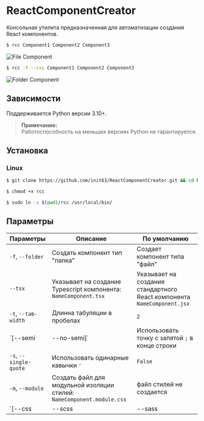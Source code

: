 # ReactComponentCreator
Консольная утилита предназначенная для автоматизации создания React компонентов.

```bash
$ rcc Component1 Component2 Component3
```
![File Component](IMG_20220919_102022.jpg)

```bash
$ rcc -f --css Component1 Component2 Component3
```
![Folder Component](IMG_20220919_102055.jpg)

## Зависимости
Поддерживается Python версии 3.10+.
> **Примечание:**\
Работоспособность на меньших версиях Python не гарантируется.

## Установка
### Linux
```bash
$ git clone https://github.com/init63/ReactComponentCreator.git && cd ReactComponentCreator
```
```bash
$ chmod +x rcc
```
```bash
$ sudo ln -s $(pwd)/rcc /usr/local/bin/
```

## Параметры

Параметры | Описание | По умолчанию
---|---|---
 `-f`, `--folder` | Создать компонент тип "папка" | Создает компонент типа "файл"
 `--tsx` | Указывает на создание Typescript компонента: `NameComponent.tsx`| Указывает на создание стандартного React компонента `NameComponent.jsx`
 `-t`, `--tab-width` | Длинна табуляции в пробелах | `2`
 `[--semi | --no-semi]` | Использовать точку с запятой `;` в конце строки | `True`
 `-s`, `--single-quote` | Использовать одинарные кавычки `'` | `False`
 `-m`, `--module` | Создать файл для модульной изоляции стилей: `NameComponent.module.css` | файл стилей не создается
 `[--css | --scss | --sass | --less]` | Расширение файла стилей | `*.css`
